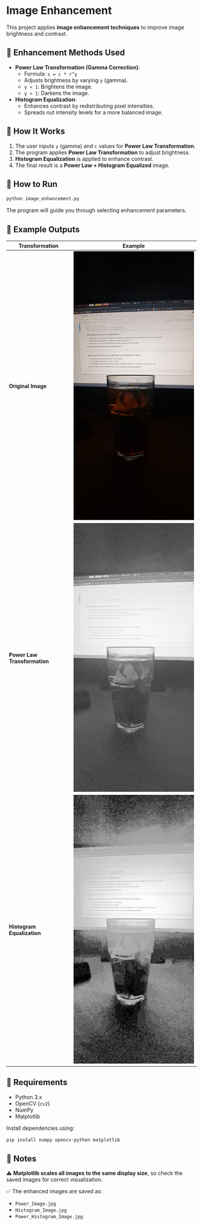 # Image Enhancement

This project applies **image enhancement techniques** to improve image brightness and contrast.

## 🔹 Enhancement Methods Used
- **Power Law Transformation (Gamma Correction)**:
  - Formula: `s = c * r^γ`
  - Adjusts brightness by varying `γ` (gamma).
  - `γ < 1`: Brightens the image.
  - `γ > 1`: Darkens the image.
- **Histogram Equalization**:
  - Enhances contrast by redistributing pixel intensities.
  - Spreads out intensity levels for a more balanced image.

## 🚀 How It Works
1. The user inputs `γ` (gamma) and `c` values for **Power Law Transformation**.
2. The program applies **Power Law Transformation** to adjust brightness.
3. **Histogram Equalization** is applied to enhance contrast.
4. The final result is a **Power Law + Histogram Equalized** image.

## 📌 How to Run
```bash
python image_enhancement.py
```
The program will guide you through selecting enhancement parameters.

## 📸 Example Outputs
| Transformation | Example |
|---------------|---------|
| **Original Image** | ![Original](Images/Original.jpg) |
| **Power Law Transformation** | ![Power](Images/Power.jpg) |
| **Histogram Equalization** | ![Histogram](Images/Histogram.jpg) |

## 📌 Requirements
- Python 3.x
- OpenCV (`cv2`)
- NumPy
- Matplotlib

Install dependencies using:
```bash
pip install numpy opencv-python matplotlib
```

## 📝 Notes
⚠ **Matplotlib scales all images to the same display size**, so check the saved images for correct visualization.

✅ The enhanced images are saved as:
- `Power_Image.jpg`
- `Histogram_Image.jpg`
- `Power_Histogram_Image.jpg`
